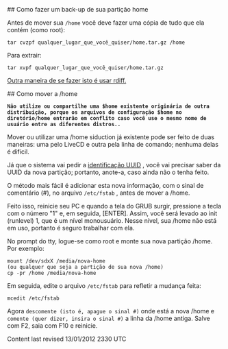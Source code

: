 <div id="main-page"></div>
<div class="divider" id="home-bu"></div>
## Como fazer um back-up de sua partição home

Antes de mover sua `/home` você deve fazer uma cópia de tudo que ela contém (como root):

~~~  
tar cvzpf qualquer_lugar_que_você_quiser/home.tar.gz /home  
~~~

Para extrair:

~~~  
tar xvpf qualquer_lugar_que_você_quiser/home.tar.gz  
~~~

 [Outra maneira de se fazer isto é usar rdiff.](sys-admin-rdiff-pt-br.htm) 

<!-- [Mover a /home pode ser útil no caso de você querer atualizá-la de uma instalação antiga para uma nova.](http://wiki.siduction.de/index.php?title=Installation_auf_einer_verschl%C3%Bcsselten_Festplatte) 

-->
<div class="divider" id="home-move"></div>
## Como mover a /home

**`Não utilize ou compartilhe uma $home existente originária de outra distribuição, porque os arquivos de configuração $home no diretório/home entrarão em conflito caso você use o mesmo nome de usuário entre as diferentes distros..`** 

Mover ou utilizar uma /home siduction já existente pode ser feito de duas maneiras: uma pelo LiveCD e outra pela linha de comando; nenhuma delas é difícil.

Já que o sistema vai pedir a  [identificação UUID](part-uuid-pt-br.htm) , você vai precisar saber da UUID da nova partição; portanto, anote-a, caso ainda não o tenha feito. 

O método mais fácil é adicionar esta nova informação, com o sinal de comentário (#), no arquivo `/etc/fstab` , antes de mover a /home.

Feito isso, reinicie seu PC e quando a tela do GRUB surgir, pressione a tecla com o número "1" e, em seguida, [ENTER]. Assim, você será levado ao init (runlevel) 1, que é um nível monousuário. Nesse nível, sua /home não está em uso, portanto é seguro trabalhar com ela.

No prompt do tty, logue-se como root e monte sua nova partição /home. Por exemplo:

~~~  
mount /dev/sdxX /media/nova-home  
(ou qualquer que seja a partição de sua nova /home)  
cp -pr /home /media/nova-home  
~~~

Em seguida, edite o arquivo `/etc/fstab`  para refletir a mudança feita: 

~~~  
mcedit /etc/fstab  
~~~

Agora `descomente (isto é, apague o sinal #)`  onde está a nova /home e `comente (quer dizer, insira o sinal #)`  a linha da /home antiga. Salve com F2, saia com F10 e reinicie.

<div id="rev">Content last revised 13/01/2012 2330 UTC</div>

